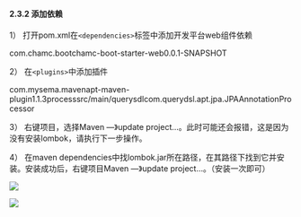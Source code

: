 #### 2.3.2 添加依赖

1） 打开pom.xml在`<dependencies>`标签中添加开发平台web组件依赖

com.chamc.bootchamc-boot-starter-web0.0.1-SNAPSHOT

2） 在`<plugins>`中添加插件

com.mysema.mavenapt-maven-plugin1.1.3processsrc/main/querysdlcom.querydsl.apt.jpa.JPAAnnotationProcessor

3） 右键项目，选择Maven —》update project...。此时可能还会报错，这是因为没有安装lombok，请执行下一步操作。

4） 在maven dependencies中找lombok.jar所在路径，在其路径下找到它并安装。安装成功后，右键项目Maven —》update project...。（安装一次即可）

![](https://i.imgur.com/f1vvl29.png)

![](https://i.imgur.com/YGYzCw4.png)
